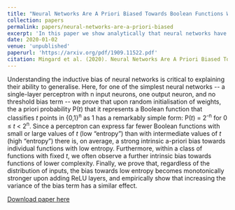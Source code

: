 ```yaml
---
title: "Neural Networks Are A Priori Biased Towards Boolean Functions With Low Entropy."
collection: papers
permalink: papers/neural-networks-are-a-priori-biased
excerpt: 'In this paper we show analytically that neural networks have a certain built-in simplicity bias upon initialisation.'
date: 2020-01-02
venue: 'unpublished'
paperurl: 'https://arxiv.org/pdf/1909.11522.pdf'
citation: Mingard et al. (2020). Neural Networks Are A Priori Biased Towards Boolean Functions With Low Entropy.'
---
```

Understanding the inductive bias of neural networks is critical to explaining their ability to generalise. Here, for one of the simplest neural networks -- a single-layer perceptron with n input neurons, one output neuron, and no threshold bias term -- we prove that upon random initialisation of weights, the a priori probability P(<i>t</i>) that it represents a Boolean function that classifies <i>t</i> points in {0,1}<sup>n</sup> as 1 has a remarkably simple form: P(<i>t</i>) = 2<sup>-n</sup> for 0 ≤ <i>t</i> < 2<sup>n</sup>. Since a perceptron can express far fewer Boolean functions with small or large values of <i>t</i> (low “entropy”) than with intermediate values of <i>t</i> (high “entropy”) there is, on average, a strong intrinsic a-priori bias towards individual functions with low entropy.  Furthermore, within a class of functions with fixed <i>t</i>, we often observe a further intrinsic bias towards functions of lower complexity. Finally, we prove that, regardless of the distribution of inputs, the bias towards low entropy becomes monotonically stronger upon adding ReLU layers, and empirically show that increasing the variance of the bias term has a similar effect.

[Download paper here](https://arxiv.org/pdf/1909.11522.pdf)
